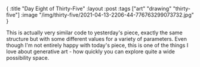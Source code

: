 {
:title "Day Eight of Thirty-Five"
:layout :post
:tags ["art" "drawing" "thirty-five"]
:image "/img/thirty-five/2021-04-13-2206-44-776763299073732.jpg"
}

This is actually very similar code to yesterday's piece, exactly the same structure but with some different values for a variety of parameters. Even though I'm not entirely happy with today's piece, this is one of the things I love about generative art - how quickly you can explore quite a wide possibility space.

